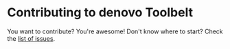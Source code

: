 # Contributing to denovo Toolbelt

You want to contribute? You're awesome! Don't know where to start? Check the [list of issues](https://github.com/denovo-gmbh/toolbelt/issues).